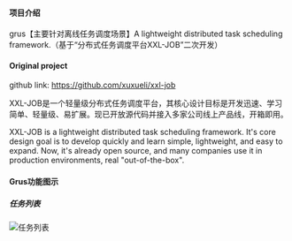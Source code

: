 #### 项目介绍
grus【主要针对离线任务调度场景】A lightweight distributed task scheduling framework.（基于“分布式任务调度平台XXL-JOB”二次开发）


#### Original project
github link: https://github.com/xuxueli/xxl-job

XXL-JOB是一个轻量级分布式任务调度平台，其核心设计目标是开发迅速、学习简单、轻量级、易扩展。现已开放源代码并接入多家公司线上产品线，开箱即用。

XXL-JOB is a lightweight distributed task scheduling framework. 
It's core design goal is to develop quickly and learn simple, lightweight, and easy to expand. 
Now, it's already open source, and many companies use it in production environments, real "out-of-the-box".

#### Grus功能图示
##### 任务列表
![任务列表](https://raw.githubusercontent.com/wiki/zhanghuang03/grus/images/任务列表.png "任务列表")
